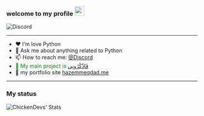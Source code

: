 ### welcome to my **profile** <a href="https://www.gautamkrishnar.com/"><img src="https://media.giphy.com/media/hvRJCLFzcasrR4ia7z/giphy.gif" width="25px"></a>

![Discord](https://discord.c99.nl/widget/theme-1/750376850768789534.png)

---

- ❤ I’m love Python 
- 💬 Ask me about anything related to Python
- 📫 How to reach me: [@Discord](https://discord.com/channels/@me/750376850768789534)
-  <span style="color: green"> 🗻 My main project is [فَاذْكُرُونِي](https://fdrbot.xyz) </span>
- 👀 my portfolio site [hazemmeqdad.me](https://hazemmeqdad.me)

---

### My status

<img align="left" alt="ChickenDevs' Stats" src="https://github-readme-stats.vercel.app/api?username=HazemMeqdad&count_private=true&show_icons=true&theme=radical">


